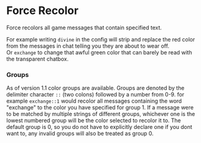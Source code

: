 # Force Recolor
Force recolors all game messages that contain specified text.

For example writing `divine` in the config will strip and replace the red color from the messages in chat telling you they are about to wear off.  
Or `exchange` to change that awful green color that can barely be read with the transparent chatbox.

### Groups

As of version 1.1 color groups are available.  Groups are denoted by the delimiter character `::` (two colons) followed by a number from 0-9.
for example `exchange::1` would recolor all messages containing the word "exchange" to the color you have specified for group 1.
If a message were to be matched by multiple strings of different groups, whichever one is the lowest numbered group will be the color selected to recolor it to.
The default group is 0, so you do not have to explicitly declare one if you dont want to, any invalid groups will also be treated as group 0.
